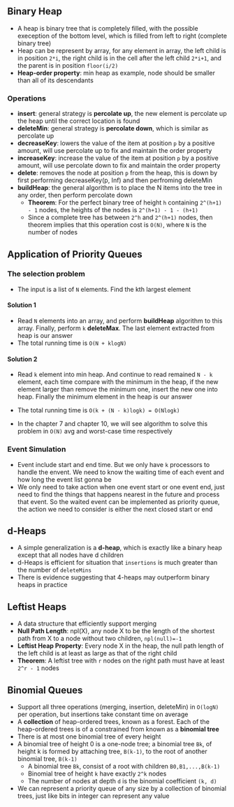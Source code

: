 ## Binary Heap

- A heap is binary tree that is completely filled, with the possible exeception of the bottom level, which is filled from left to right (complete binary tree)
- Heap can be represent by array, for any element in array, the left child is in position `2*i`, the right child is in the cell after the left child `2*i+1`, and the parent is in position `floor(i/2)`
- **Heap-order property**: min heap as example, node should be smaller than all of its descendants

### Operations

- **insert**: general strategy is **percolate up**, the new element is percolate up the heap until the correct location is found
- **deleteMin**: general strategy is **percolate down**, which is similar as percolate up
- **decreaseKey**: lowers the value of the item at position `p` by a positive amount, will use percolate up to fix and maintain the order property
- **increaseKey**: increase the value of the item at position `p` by a positive amount, will use percolate down to fix and maintain the order property
- **delete**: removes the node at position `p` from the heap, this is down by first performing decreaseKey(p, Inf) and then perfroming deleteMin
- **buildHeap**: the general algorithm is to place the N items into the tree in any order, then perform percolate down
  - **Theorem**: For the perfect binary tree of height `h` containing `2^(h+1) - 1` nodes, the heights of the nodes is `2^(h+1) - 1 - (h+1)`
  - Since a complete tree has between `2^h` and `2^(h+1)` nodes, then theorem implies that this operation cost is `O(N)`, where `N` is the number of nodes

## Application of Priority Queues

### The selection problem

- The input is a list of `N` elements. Find the kth largest element

#### Solution 1

- Read `N` elements into an array, and perform **buildHeap** algorithm to this array. Finally, perform `k` **deleteMax**. The last element extracted from heap is our answer
- The total running time is `O(N + klogN)`

#### Solution 2

- Read `k` element into min heap. And continue to read remained `N - k` element, each time compare with the minimum in the heap, if the new element larger than remove the minimum one, insert the new one into heap. Finally the minimum element in the heap is our answer

- The total running time is `O(k + (N - k)logk) = O(Nlogk)`

- In the chapter 7 and chapter 10, we will see algorithm to solve this problem in `O(N)` avg and worst-case time respectively


### Event Simulation

- Event include start and end time. But we only have `k` processors to handle the envent. We need to know the waiting time of each event and how long the event list gonna be
- We only need to take action when one event start or one event end, just need to find the things that happens nearest in the future and process that event. So the waited event can be implemented as priority queue, the action we need to consider is either the next closed start or end

## d-Heaps

- A simple generalization is a **d-heap**, which is exactly like a binary heap except that all nodes have d children
- d-Heaps is efficient for situation that `insertions` is much greater than the number of `deleteMins`
- There is evidence suggesting that 4-heaps may outperform binary heaps in practice

## Leftist Heaps

- A data structure that efficiently support merging
- **Null Path Length**: npl(X), any node X to be the length of the shortest path from X to a node without two children, `npl(null)=-1`
- **Leftist Heap Property**: Every node X in the heap, the null path length of the left child is at least as large as that of the right child
- **Theorem**: A leftist tree with `r` nodes on the right path must have at least `2^r - 1` nodes

## Binomial Queues

- Support all three operations (merging, insertion, deleteMin) in `O(logN)` per operation, but insertions take constant time on average
- A **collection** of heap-ordered trees, known as a forest. Each of the heap-ordered trees is of a constrained from known as a **binomial tree**
- There is at most one binomial tree of every height
- A binomial tree of height 0 is a one-node tree; a binomial tree `Bk`, of height k is formed by attaching tree, `B(k-1)`, to the root of another binomial tree, `B(k-1)`
  - A binomial tree `Bk`, consist of a root with children `B0,B1,...,B(k-1)`
  - Binomial tree of height `k` have exactly `2^k` nodes
  - The number of nodes at depth `d` is the binomial coefficient `(k, d)`
- We can represent a priority queue of any size by a collection of binomial trees, just like bits in integer can represent any value